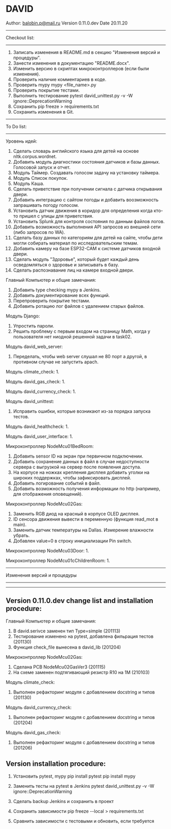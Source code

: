# DAVID

Author: balobin.p@mail.ru
Version 0.11.0.dev
Date 20.11.20

************************************************************************************************************************
Checkout list:
************************************************************************************************************************

1. Записать изменения в README.md в секцию "Изменения версий и процедуры".
2. Занести изменения в документацию "README.docx".
3. Изменить версию в скриптах микроконтроллеров (если были изменения).
4. Проверить наличие комментариев в коде.
5. Проверить mypy
mypy <file_name>.py
6. Проверить покрытие тестами.
7. Выполнить тестирование pytest david_unittest.py -v -W ignore::DeprecationWarning
8. Сохранить pip freeze > requirements.txt
9. Сохранить изменения в Git.

************************************************************************************************************************
To Do list:
************************************************************************************************************************

Уровень идей:
1. Сделать словарь английского языка для детей на основе nltk.corpus.wordnet.
2. Добавить модуль диагностики состояния датчиков и базы данных. Голосовой запуск и отчет.
3. Модуль Таймер. Создавать голосом задачу на установку таймера.
4. Модуль Список покупок.
5. Модуль Каша.
6. Сделать приветствие при получении сигнала с датчика открывания двери.
7. Добавить интеграцию с сайтом погоды и добавить воозможность запрашивать погоду голосом.
8. Установить датчик движения в коридор для определения когда кто-то пришел с улицы для приветствия.
9. Установить Splunk для контроля состояния по данным файлов логов.
10. Добавить возможность выполнения API запросов из внешней сети (либо запросов по WA).
11. Сделать базу данных по категориям для детей на сайте, чтобы дети могли собирать материал по исследовательским темам.
12. Добавить камеру на базе ESP32-CAM к системе датчиков входной двери.
13. Сделать модуль "Здоровье", который будет каждый день осведомляться о здоровье и записывать в базу.
14. Сделать распознавание лиц на камере входной двери.

Главный Компьютер и общие замечания:
1. Добавить type checking mypy в Jenkins.
2. Добавить документирование всех функций.
3. Перепроверить покрытие тестами.
4. Добавить ротацию лог файлов с удалением старых файлов.

Модуль Django:
1. Упростить пароли.
4. Решить проблему с первым входом на страницу Math, когда у пользователя нет ниодной решенной задачи в task02.

Модуль david_web_server:
1. Переделать, чтобы web server слушал не 80 порт а другой, в противном случае не запустить apach.

Модуль climate_check:
1. 

Модуль david_gas_check:
1. 

Модуль david_currency_check:
1. 

Модуль david_unittest:
1. Исправить ошибки, которые возникают из-за порядка запуска тестов.

Модуль david_healthcheck:
1. 

Модуль david_user_interface:
1. 

Микроконтроллер NodeMcu01BedRoom:
1. Добавить sensor ID на экран при первичном подключении.
2. Добавить сохранение данных в файл в случае недоступности сервера с выгрузкой на сервер после появления доступа.
3. На корпусе на ножках крепления дисплея добавить уголки на широких поддержках, чтобы зафиксировать дисплей.
4. Добавить логирование событий в файл.
5. Добавить возможность получения информации по http (например, для отображения оповещений).

Микроконтроллер NodeMcu02Gas:
1. Заменить RGB диод на красный в корпусе OLED дисплея.
2. ID сенсора движения вывести в переменную (функция read_mot в main).
3. Заменить датчик температуры на Dallas. Измерение влажности убрать.
4. Добавлен value=0 в строку инициализации Pin switch.

Микроконтроллер NodeMcu03Door:
1.

Микроконтроллер NodeMcu01cChildrenRoom:
1. 

************************************************************************************************************************
Изменения версий и процедуры
************************************************************************************************************************

------------------------------------
Version 0.11.0.dev change list and installation procedure:
------------------------------------

Главный Компьютер и общие замечания:
1. В david.serivce заменен тип Type=simple (201113)
2. Тестирование изменено на pytest, добавлена фильрация тестов (201130)
3. Функция check_file вынесена в david_lib (201204)

Микроконтроллер NodeMcu02Gas:
1. Сделана PCB NodeMcu02GasVer3 (201115)
2. На схеме заменен подтягивающий резистр R10 на 1М (210103)

Модуль climate_check:
1. Выполнен рефакторинг модуля с добавлением docstring и типов (201130)

Модуль david_currency_check:
1. Выполнен рефакторинг модуля с добавлением docstring и типов (201204)

Модуль david_gas_check:
1. Выполнен рефакторинг модуля с добавлением docstring и типов (201206)

Version installation procedure:
------------------------------------

1. Установить pytest, mypy
pip install pytest
pip install mypy

2. Заменить тесты на pytest в Jenkins
pytest david_unittest.py -v -W ignore::DeprecationWarning

3. Сделать backup Jenkins и сохранить в проект

4. Сохранить зависимости
pip freeze --local > requirements.txt

5. Сравнить зависимости с тестовыми и обновить, если требуется

